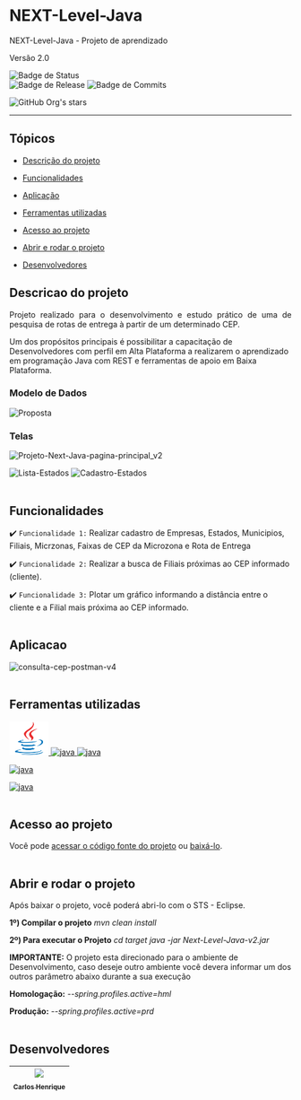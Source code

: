 # NEXT-Level-Java
NEXT-Level-Java - Projeto de aprendizado

Versão 2.0

![Badge de Status](http://img.shields.io/static/v1?label=STATUS&message=EM%20DESENVOLVIMENTO&color=GREEN&style=for-the-badge)
<br>
![Badge de Release](https://img.shields.io/github/v/release/chenriqueweb/NEXT-Level-Java-v2?label=Release&style=for-the-badge)
![Badge de Commits](https://img.shields.io/github/last-commit/chenriqueweb/NEXT-Level-Java-v2?label=%C3%9Altimo%20Commit&style=for-the-badge)

![GitHub Org's stars](https://img.shields.io/github/stars/chenriqueweb/NEXT-Level-Java-v2?style=social)

<hr>

## Tópicos 

- [Descrição do projeto](#descricao-do-projeto)

- [Funcionalidades](#funcionalidades)

- [Aplicação](#aplicacao)

- [Ferramentas utilizadas](#ferramentas-utilizadas)

- [Acesso ao projeto](#acesso-ao-projeto)

- [Abrir e rodar o projeto](#abrir-e-rodar-o-projeto)

- [Desenvolvedores](#desenvolvedores)


## Descricao do projeto 
<p align="justify">
 Projeto realizado para o desenvolvimento e estudo prático de uma de pesquisa de rotas de entrega à partir de um determinado CEP.
 
Um dos propósitos principais é possibilitar a capacitação de Desenvolvedores com perfil em Alta Plataforma a realizarem o aprendizado em programação Java com REST e ferramentas de apoio em Baixa Plataforma. 
</p>


### Modelo de Dados
![Proposta](https://user-images.githubusercontent.com/66568299/178820750-9d866687-cc88-4f7f-9cbe-e5de5b6b2599.png)

### Telas
![Projeto-Next-Java-pagina-principal_v2](https://user-images.githubusercontent.com/66568299/179315100-e1d919fd-b3bd-4c51-abdc-5af6416d6896.png)

![Lista-Estados](https://user-images.githubusercontent.com/66568299/179307517-ad5b6156-24eb-46d5-a3a4-75457574fb00.png) 
![Cadastro-Estados](https://user-images.githubusercontent.com/66568299/179307706-1da8043d-5f2f-44cc-b548-b97e68642ce2.png)
<br>
<br>

## Funcionalidades

:heavy_check_mark: `Funcionalidade 1:` Realizar cadastro de Empresas, Estados, Municipios, Filiais, Micrzonas, Faixas de CEP da Microzona e Rota de Entrega

:heavy_check_mark: `Funcionalidade 2:` Realizar a busca de Filiais próximas ao CEP informado (cliente).

:heavy_check_mark: `Funcionalidade 3:` Plotar um gráfico informando a distância entre o cliente e a Filial mais próxima ao CEP informado.
<br>
<br>

## Aplicacao

![consulta-cep-postman-v4](https://user-images.githubusercontent.com/66568299/179292573-a72e89af-e2f0-43e3-b8dc-5ae9ff496f29.png)
<br>
<br>

## Ferramentas utilizadas

<a href="https://www.java.com" target="_blank"> <img src="https://raw.githubusercontent.com/devicons/devicon/master/icons/java/java-original.svg" alt="java" width="70" height="60"/> </a> 
<a href="https://www.eclipse.org/downloads/" target="_blank"> <img src="https://bilginc.com/blog/eclipse-nedir.jpg"
alt="java" width="70" height="60"/> </a> 
<a href="https://spring.io/tools" target="_blank"> <img src="https://bgasparotto.com/wp-content/uploads/2017/12/spring-logo.png" 
alt="java" width="70" height="60"/> </a> 


<a href="https://spring.io/guides/gs/serving-web-content/" target="_blank"> <img src="https://storage.googleapis.com/zenn-user-upload/c5735c427dcf-20220519.jpg" 
alt="java" width="100" height="60"/> </a> 

<a href="https://www.postman.com/" target="_blank"> <img src="https://user-images.githubusercontent.com/4249709/29496848-63ad446c-85b1-11e7-904e-a4ddad25e9db.png" 
alt="java" width="100" height="60"/> </a> 
<br>
<br>

## Acesso ao projeto

Você pode [acessar o código fonte do projeto](https://github.com/chenriqueweb/NEXT-Level-Java-v2) ou [baixá-lo](https://https://github.com/chenriqueweb/NEXT-Level-Java-v2/archive/refs/heads/main.zip).
<br>
<br>

## Abrir e rodar o projeto

Após baixar o projeto, você poderá abri-lo com o STS - Eclipse.

**1º) Compilar o projeto**
_mvn clean install_

**2º) Para executar o Projeto**
_cd target_
_java -jar Next-Level-Java-v2.jar_

**IMPORTANTE:**
O projeto esta direcionado para o ambiente de Desenvolvimento, caso deseje outro ambiente você devera
informar um dos outros parâmetro abaixo durante a sua execução

**Homologação:**
_--spring.profiles.active=hml_

**Produção:**
_--spring.profiles.active=prd_
<br>
<br>

## Desenvolvedores

| [<img src="https://avatars.githubusercontent.com/u/66568299?v=4" width=115><br><sub>Carlos Henrique</sub>](https://github.com/chenriqueweb) 
| :---: